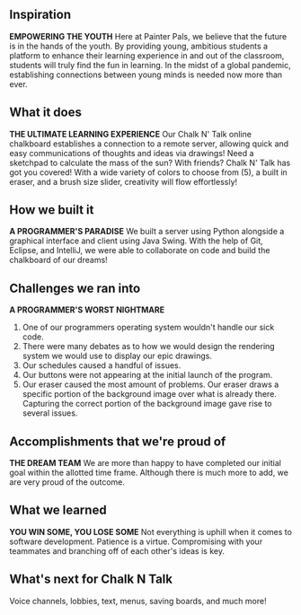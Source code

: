 ## Inspiration
**EMPOWERING THE YOUTH**
Here at Painter Pals, we believe that the future is in the hands of the youth. By providing young, ambitious students a platform to enhance their learning experience in and out of the classroom, students will truly find the fun in learning. In the midst of a global pandemic, establishing connections between young minds is needed now more than ever.

## What it does
**THE ULTIMATE LEARNING EXPERIENCE**
Our Chalk N' Talk online chalkboard establishes a connection to a remote server, allowing quick and easy communications of thoughts and ideas via drawings! Need a sketchpad to calculate the mass of the sun? With friends? Chalk N' Talk has got you covered! With a wide variety of colors to choose from (5), a built in eraser, and a brush size slider, creativity will flow effortlessly!

## How we built it
**A PROGRAMMER'S PARADISE**
We built a server using Python alongside a graphical interface and client using Java Swing.
With the help of Git, Eclipse, and IntelliJ,  we were able to collaborate on code and build the chalkboard of our dreams! 

## Challenges we ran into
**A PROGRAMMER'S WORST NIGHTMARE**
1. One of our programmers operating system wouldn't handle our sick code. 
2. There were many debates as to how we would design the rendering system we would use to display our epic drawings.
3. Our schedules caused a handful of issues.
4. Our buttons were not appearing at the initial launch of the program.
5. Our eraser caused the most amount of problems. Our eraser draws a specific portion of the background image over what is already there. Capturing the correct portion of the background image gave rise to several issues.


## Accomplishments that we're proud of
**THE DREAM TEAM**
We are more than happy to have completed our initial goal within the allotted time frame. Although there is much more to add, we are very proud of the outcome.

## What we learned
**YOU WIN SOME, YOU LOSE SOME**
Not everything is uphill when it comes to software development. Patience is a virtue. Compromising with your teammates and branching off of each other's ideas is key.

## What's next for Chalk N Talk
Voice channels, lobbies, text, menus, saving boards, and much more!  
